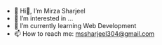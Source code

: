 - 👋 Hi👋, I’m Mirza Sharjeel
- 👀 I’m interested in ...
- 🌱 I’m currently learning Web Development 
- 📫 How to reach me: mssharjeel304@gmail.com 


<!---
Sharji30/Sharji30 is a ✨ special ✨ repository because its `README.md` (this file) appears on your GitHub profile.
You can click the Preview link to take a look at your changes.
--->
